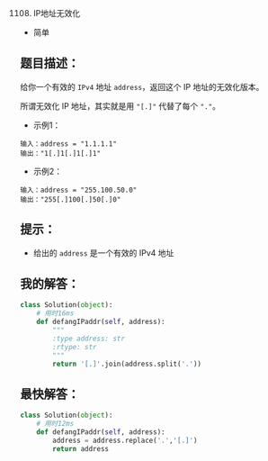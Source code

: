 1108. IP地址无效化

- 简单

## 题目描述：
给你一个有效的 `IPv4` 地址 `address`，返回这个 IP 地址的无效化版本。

所谓无效化 IP 地址，其实就是用 `"[.]"` 代替了每个 `"."`。

- 示例1：

```
输入：address = "1.1.1.1"
输出："1[.]1[.]1[.]1"
```

- 示例2：

```
输入：address = "255.100.50.0"
输出："255[.]100[.]50[.]0"
```

## 提示：
- 给出的 `address` 是一个有效的 IPv4 地址

## 我的解答：
``` python
class Solution(object):
    # 用时16ms
    def defangIPaddr(self, address):
        """
        :type address: str
        :rtype: str
        """
        return '[.]'.join(address.split('.'))
```

## 最快解答：
``` python
class Solution(object):
    # 用时12ms
    def defangIPaddr(self, address):
        address = address.replace('.','[.]')
        return address
```
